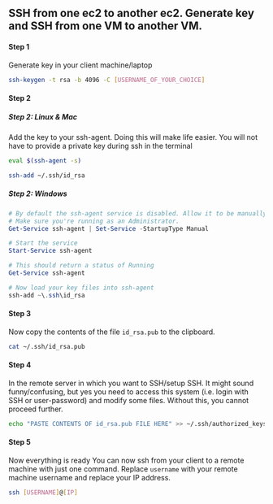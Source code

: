 ## SSH from one ec2 to another ec2. Generate key and SSH from one VM to another VM.
#### Step 1
Generate key in your client machine/laptop
```bash
ssh-keygen -t rsa -b 4096 -C [USERNAME_OF_YOUR_CHOICE]
```
#### Step 2
##### Step 2: Linux & Mac
Add the key to your ssh-agent. Doing this will make life easier. You will not have to provide a private key during ssh in the terminal
```bash
eval $(ssh-agent -s)
```

```bash
ssh-add ~/.ssh/id_rsa
```
##### Step 2: Windows
```Powershell
# By default the ssh-agent service is disabled. Allow it to be manually started for the next step to work.
# Make sure you're running as an Administrator.
Get-Service ssh-agent | Set-Service -StartupType Manual

# Start the service
Start-Service ssh-agent

# This should return a status of Running
Get-Service ssh-agent

# Now load your key files into ssh-agent
ssh-add ~\.ssh\id_rsa
```

#### Step 3
Now copy the contents of the file `id_rsa.pub` to the clipboard.
```bash
cat ~/.ssh/id_rsa.pub
```
#### Step 4
In the remote server in which you want to SSH/setup SSH.
It might sound funny/confusing, but yes you need to access this system (i.e. login with SSH or user-password) and modify some files. Without this, you cannot proceed further.

```bash
echo "PASTE CONTENTS OF id_rsa.pub FILE HERE" >> ~/.ssh/authorized_keys
```
#### Step 5
Now everything is ready
You can now ssh from your client to a remote machine with just one command. Replace `username` with your remote machine username and replace your IP address. 
```bash
ssh [USERNAME]@[IP]
```
